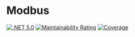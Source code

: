 # Modbus

[![.NET 5.0](https://github.com/RaaLabs/Modbus/actions/workflows/dotnet-core.yml/badge.svg)](https://github.com/RaaLabs/Modbus/actions/workflows/dotnet-core.yml)
[![Maintainability Rating](https://sonarcloud.io/api/project_badges/measure?project=RaaLabs_Modbus&metric=sqale_rating)](https://sonarcloud.io/dashboard?id=RaaLabs_Modbus)
[![Coverage](https://sonarcloud.io/api/project_badges/measure?project=RaaLabs_Modbus&metric=coverage)](https://sonarcloud.io/dashboard?id=RaaLabs_Modbus)

